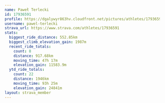 ```yaml
---
name: Paweł Terlecki
id: 17936591
profile: https://dgalywyr863hv.cloudfront.net/pictures/athletes/17936591/5577025/4/large.jpg
username: pawel-terlecki
strava_url: https://www.strava.com/athletes/17936591
stats:
  biggest_ride_distance: 552.85km
  biggest_climb_elevation_gain: 1987m
  recent_ride_totals:
    count: 8
    distance: 917.68km
    moving_time: 47h 17m
    elevation_gain: 11583.9m
  ytd_ride_totals:
    count: 22
    distance: 1946km
    moving_time: 93h 25m
    elevation_gain: 24841m
layout: strava_member
--- 
```

